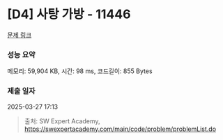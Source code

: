 # [D4] 사탕 가방 - 11446 

[문제 링크](https://swexpertacademy.com/main/code/problem/problemDetail.do?contestProbId=AXdHxTNqC2IDFAS5) 

### 성능 요약

메모리: 59,904 KB, 시간: 98 ms, 코드길이: 855 Bytes

### 제출 일자

2025-03-27 17:13



> 출처: SW Expert Academy, https://swexpertacademy.com/main/code/problem/problemList.do